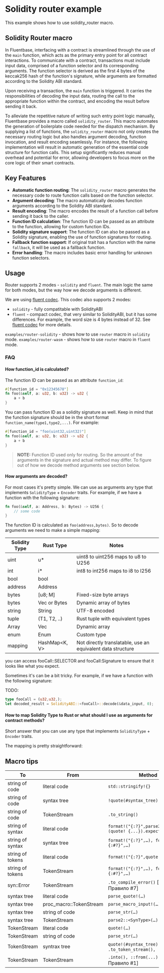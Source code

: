 # Solidity router example

This example shows how to use solidity_router macro.

## Solidity Router  macro

In Fluentbase, interfacing with a contract is streamlined through the use of the `main` function, which acts as the primary entry point for all contract interactions. To communicate with a contract, transactions must include input data, comprised of a function selector and its corresponding arguments. The function selector is derived as the first 4 bytes of the keccak256 hash of the function's signature, while arguments are formatted according to the Solidity ABI standard.

Upon receiving a transaction, the `main` function is triggered. It carries the responsibilities of decoding the input data, routing the call to the appropriate function within the contract, and encoding the result before sending it back.

To alleviate the repetitive nature of writing such entry point logic manually, Fluentbase provides a macro called `solidity_router`. This macro automates the generation of boilerplate code needed for the dispatch mechanism. By supplying a list of functions, the `solidity_router` macro not only creates the necessary routing logic but also handles argument decoding, function invocation, and result encoding seamlessly. For instance, the following implementation will result in automatic generation of the essential code structure for function calls. This setup significantly reduces manual overhead and potential for error, allowing developers to focus more on the core logic of their smart contracts.

## Key Features

- **Automatic function routing**: The `solidity_router` macro generates the necessary code to route function calls based on the function selector.
- **Argument decoding**: The macro automatically decodes function arguments according to the Solidity ABI standard.
- **Result encoding**: The macro encodes the result of a function call before sending it back to the caller.
- **Function ID calculation**: The function ID can be passed as an attribute to the function, allowing for custom function IDs.
- **Solidity signature support**: The function ID can also be passed as a Solidity signature, enabling the use of function signatures for routing.
- **Fallback function support**: If original trait has a function with the name `fallback`, it will be used as a fallback function.
- **Error handling**: The macro includes basic error handling for unknown function selectors.

## Usage

Router supports 2 modes - `solidity` and `fluent`. The main logic the same for both modes, but the way how we decode arguments is different.

We are using [fluent codec](https://github.com/fluentlabs-xyz/codec2). This codec also supports 2 modes:

- `solidity` - fully compatitable with SolidityABI
- `fluent` - compact codec, that very similar to SolidityABI, but it has some differences. For example, the word size is 4 bytes instead of 32. See [fluent codec](https://github.com/fluentlabs-xyz/codec2) for more details.

`examples/router-solidity` - shows how to use `router` macro in `solidity` mode.
`examples/router-wasm` - shows how to use `router` macro in `fluent` mode.

### FAQ

#### How function_id is calculated?

The function ID can be passed as an attribute `function_id`:

```rust
#[function_id = "0x12345678"]
fn foo(&self, a: u32, b: u32) -> u32 {
    a + b
}
```

You can pass function ID as a solidity signature as well. Keep in mind that the function signature should be in the short format `function_name(type1,type2,...)`. For example:

```rust
#[function_id = "foo(uint32,uint32)"]
fn foo(&self, a: u32, b: u32) -> u32 {
    a + b
}
```

> **NOTE:** Function ID used only for routing. So the amount of the arguments in the signature and actual method may differ. To figure out of how we decode method arguments see section below.

#### How arguments are decoded?

For most cases it's pretty simple. We can use as arguments any type that implements `SolidityType` + `Encoder` traits. For example, if we have a function with the following signature:

```rust
fn foo(&self, a: Address, b: Bytes) -> U256 {
    // some code
}
```

The function ID is calculated as `foo(address,bytes)`. So to decode arguments we need to make a simple mapping:

| Solidity Type | Rust Type | Notes |
|---------------|---------------|--------------------------------|
| uint | u*| uint8 to uint256 maps to u8 to U256 |
| int | i* | int8 to int256 maps to i8 to I256 |
| bool | bool | |
| address | Address |  |
| bytes<M> | [u8; M] | Fixed-size byte arrays |
| bytes | Vec<u8> or Bytes | Dynamic array of bytes |
| string | String | UTF-8 encoded |
| tuple | (T1, T2, ..)| Rust tuple with equivalent types |
| Array<T> | Vec<T> | Dynamic array |
| enum | Enum | Custom type |
| mapping | HashMap<K, V> | Not directly translatable, use an equivalent data structure |

you can access fooCall::SELECTOR and fooCall:Signature to ensure that it looks like what you expect.

Sometimes it's can be a bit tricky. For example, if we have a function with the following signature:

TODO:

```rust
type fooCall = (u32,u32,);
let decoded_result = SolidityABI::<fooCall>::decode(&data_input, 0);
```

#### How to map Solidity Type to Rust or what should I use as arguments for contract methods?

Short answer that you can use any type that implements `SolidityType` + `Encoder` traits.

The mapping is pretty straightforward:

## Macro tips

| To | From | Method |
|---|---|---|
| string of code | literal code | `std::stringify!{}` |
| string of code | syntax tree | `!quote(#syntax_tree).to_string()` |
| string of code | TokenStream | `.to_string()` |
| string of syntax | literal code | `format!("{:?}",parse2::<SynType>(quote! {...}).expect(...))` |
| string of syntax | syntax tree | `format!("{:?}",…), format!("{:#?}",…)` |
| string of tokens | literal code | `format!("{:?}",quote! {...})` |
| string of tokens | TokenStream | `format!("{:?}",…), format!("{:#?}",…)` |
| syn::Error | TokenStream | `.to_compile_error()` [см. Правило #7] |
| syntax tree | literal code | `parse_quote!(…)` |
| syntax tree | proc_macro::TokenStream | `parse_macro_input!(…), parse` |
| syntax tree | string of code | `parse_str(…)` |
| syntax tree | TokenStream | `parse2::<SynType>(…), etc` |
| TokenStream | literal code | `quote!(…)` |
| TokenStream | string of code | `parse_str(…)` |
| TokenStream | syntrax tree | `quote!(#syntax_tree)` или `.to_token_stream(),` |
| TokenStream | TokenStream | `.into(), ::from(...)` [см. Правило #1] |
